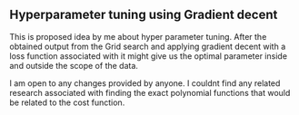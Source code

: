 <h2>Hyperparameter tuning using Gradient decent</h2>

This is proposed idea by me about hyper parameter tuning. After the obtained output from the Grid search and applying gradient decent with a loss function associated with it might give us the optimal parameter inside and outside the scope of the data.

I am open to any changes provided by anyone. I couldnt find any related research associated with finding the exact polynomial functions that would be related to the cost function.
